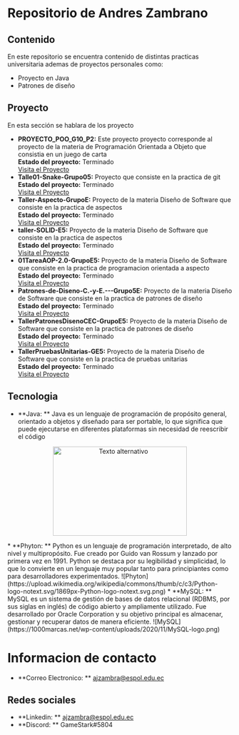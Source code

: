 # Repositorio de Andres Zambrano
## Contenido
En este repositorio se encuentra contenido de distintas practicas universitaria ademas de proyectos personales como:
* Proyecto en Java
* Patrones de diseño
## Proyecto
En esta sección se hablara de los proyecto
* **PROYECTO_POO_G10_P2:** Este proyecto proyecto corresponde al proyecto de la materia de Programación Orientada a Objeto que consistia en un juego de carta <br>
**Estado del proyecto:** Terminado <br>
[Visita el Proyecto](https://github.com/ajzambra/PROYECTO_POO_G10_P2)
* **Talle01-Snake-Grupo05:** Proyecto que consiste en la practica de git <br>
**Estado del proyecto:** Terminado <br>
[Visita el Proyecto](https://github.com/ajzambra/Talle01-Snake-Grupo05)
* **Taller-Aspecto-GrupoE:** Proyecto de la materia Diseño de Software que consiste en la practica de aspectos <br>
**Estado del proyecto:** Terminado <br>
[Visita el Proyecto](https://github.com/ajzambra/Taller-Aspecto-GrupoE)
* **taller-SOLID-E5:**  Proyecto de la materia Diseño de Software que consiste en la practica de aspectos <br>
**Estado del proyecto:** Terminado <br>
[Visita el Proyecto](https://github.com/ajzambra/taller-SOLID-E5)
* **01TareaAOP-2.0-GrupoE5:** Proyecto de la materia Diseño de Software que consiste en la practica de programacion orientada a aspecto <br>
**Estado del proyecto:** Terminado <br>
[Visita el Proyecto](https://github.com/ajzambra/01TareaAOP-2.0-GrupoE5)
* **Patrones-de-Diseno-C.-y-E.---Grupo5E:**  Proyecto de la materia Diseño de Software que consiste en la practica de patrones de diseño <br>
**Estado del proyecto:** Terminado <br>
[Visita el Proyecto](https://github.com/ajzambra/Patrones-de-Diseno-C.-y-E.---Grupo5E)
* **TallerPatronesDisenoCEC-GrupoE5:**  Proyecto de la materia Diseño de Software que consiste en la practica de patrones de diseño <br>
**Estado del proyecto:** Terminado <br>
[Visita el Proyecto](https://github.com/ajzambra/TallerPatronesDisenoCEC-GrupoE5)
* **TallerPruebasUnitarias-GE5:**  Proyecto de la materia Diseño de Software que consiste en la practica de pruebas unitarias <br>
**Estado del proyecto:** Terminado <br>
[Visita el Proyecto](https://github.com/ajzambra/TallerPruebasUnitarias-GE5)

## Tecnologia
* **Java: ** Java es un lenguaje de programación de propósito general, orientado a objetos y diseñado para ser portable, lo que significa que puede ejecutarse en diferentes plataformas sin necesidad de reescribir el código
<p align="center">
<img src="https://1000marcas.net/wp-content/uploads/2020/11/Java-logo.png" style="width:300px; height:200px;" alt="Texto alternativo">
</p>
* **Phyton: ** Python es un lenguaje de programación interpretado, de alto nivel y multipropósito. Fue creado por Guido van Rossum y lanzado por primera vez en 1991. Python se destaca por su legibilidad y simplicidad, lo que lo convierte en un lenguaje muy popular tanto para principiantes como para desarrolladores experimentados.
![Phyton](https://upload.wikimedia.org/wikipedia/commons/thumb/c/c3/Python-logo-notext.svg/1869px-Python-logo-notext.svg.png)
* **MySQL: ** MySQL es un sistema de gestión de bases de datos relacional (RDBMS, por sus siglas en inglés) de código abierto y ampliamente utilizado. Fue desarrollado por Oracle Corporation y su objetivo principal es almacenar, gestionar y recuperar datos de manera eficiente.
![MySQL](https://1000marcas.net/wp-content/uploads/2020/11/MySQL-logo.png)

# Informacion de contacto
* **Correo Electronico: ** [ajzambra@espol.edu.ec](mailto:ajzambra@espol.edu.ec)
## Redes sociales 
* **Linkedin: ** [ajzambra@espol.edu.ec](https://www.linkedin.com/in/andres-zambrano-montero-49650b213/)
* **Discord: ** GameStark#5804
